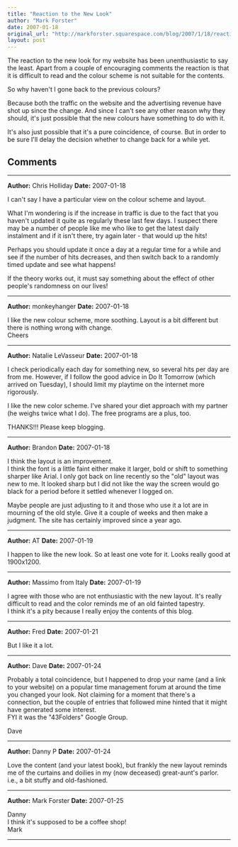 ```yaml
---
title: "Reaction to the New Look"
author: "Mark Forster"
date: 2007-01-18
original_url: "http://markforster.squarespace.com/blog/2007/1/18/reaction-to-the-new-look.html"
layout: post
---
```


The reaction to the new look for my website has been unenthusiastic to say the least. Apart from a couple of encouraging comments the reaction is that it is difficult to read and the colour scheme is not suitable for the contents.

So why haven't I gone back to the previous colours?

Because both the traffic on the website and the advertising revenue have shot up since the change. And since I can't see any other reason why they should, it's just possible that the new colours have something to do with it.

It's also just possible that it's a pure coincidence, of course. But in order to be sure I'll delay the decision whether to change back for a while yet.


## Comments

---

**Author:** Chris Holliday
**Date:** 2007-01-18

I can't say I have a particular view on the colour scheme and layout.   
  
What I'm wondering is if the increase in traffic is due to the fact that you haven't updated it quite as regularly these last few days. I suspect there may be a number of people like me who like to get the latest daily instalment and if it isn't there, try again later - that would up the hits!  
  
Perhaps you should update it once a day at a regular time for a while and see if the number of hits decreases, and then switch back to a randomly timed update and see what happens!  
  
If the theory works out, it must say something about the effect of other people's randomness on our lives!

---

**Author:** monkeyhanger
**Date:** 2007-01-18

I like the new colour scheme, more soothing. Layout is a bit different but there is nothing wrong with change.   
Cheers

---

**Author:** Natalie LeVasseur
**Date:** 2007-01-18

I check periodically each day for something new, so several hits per day are from me. However, if I follow the good advice in Do It Tomorrow (which arrived on Tuesday), I should limit my playtime on the internet more rigorously.   
  
I like the new color scheme. I've shared your diet approach with my partner (he weighs twice what I do). The free programs are a plus, too.  
  
THANKS!!! Please keep blogging.

---

**Author:** Brandon
**Date:** 2007-01-18

I think the layout is an improvement.  
I think the font is a little faint either make it larger, bold or shift to something sharper like Arial. I only got back on line recently so the "old" layout was new to me. It looked sharp but I did not like the way the screen would go black for a period before it settled whenever I logged on.   
  
  
Maybe people are just adjusting to it and those who use it a lot are in mourning of the old style. Give it a couple of weeks and then make a judgment. The site has certainly improved since a year ago.

---

**Author:** AT
**Date:** 2007-01-19

I happen to like the new look. So at least one vote for it. Looks really good at 1900x1200.

---

**Author:** Massimo from Italy
**Date:** 2007-01-19

I agree with those who are not enthusiastic with the new layout. It's really difficult to read and the color reminds me of an old fainted tapestry.  
I think it's a pity because I really enjoy the contents of this blog.

---

**Author:** Fred
**Date:** 2007-01-21

But I like it a lot.

---

**Author:** Dave
**Date:** 2007-01-24

Probably a total coincidence, but I happened to drop your name (and a link to your website) on a popular time management forum at around the time you changed your look. Not claiming for a moment that there's a connection, but the couple of entries that followed mine hinted that it might have generated some interest.   
FYI it was the "43Folders" Google Group.  
  
Dave

---

**Author:** Danny P
**Date:** 2007-01-24

Love the content (and your latest book), but frankly the new layout reminds me of the curtains and doilies in my (now deceased) great-aunt's parlor. i.e., a bit stuffy and old-fashioned.

---

**Author:** Mark Forster
**Date:** 2007-01-25

Danny  
I think it's supposed to be a coffee shop!  
Mark

---
